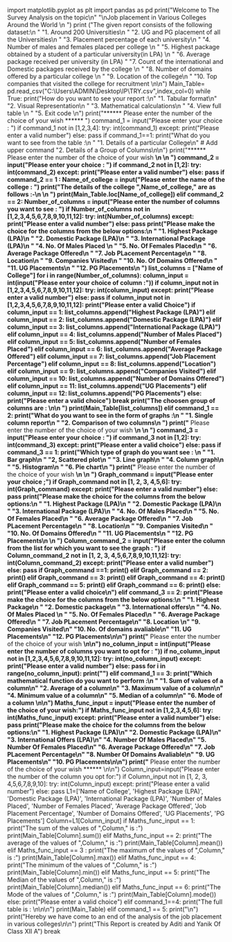 import matplotlib.pyplot as plt
import pandas as pd
print("Welcome to The Survey Analysis on the topic\n"
      "\nJob placement in Various Colleges Around the World \n ")
print ("The given report consists of the following dataset:\n "
       "1.  Around 200 Universities\n "
       "2.  UG and PG placement of all the Universities\n "
       "3.  Placement percentage of each university\n "
       "4.  Number of males and females placed per college \n "
       "5.  Highest package obtained by a student of a particular university(in LPA) \n "
       "6.  Average package received per university (in LPA) "
       "7.  Count of the international and Domestic packages received by the college \n "
       "8.  Number of domains offered by a particular college \n "
       "9.  Location of the college\n "
       "10. Top companies that visited the college for recruitment \n\n")
Main_Table= pd.read_csv("C:\\Users\ADMIN\Desktop\IP\TRY.csv",index_col=0)
while True:
    print("How do you want to see your report :\n"
          "1. Tabular format\n"\
          "2. Visual Representation\n "
          "3. Mathematical calculations\n "
          "4. View full table \n "
          "5. Exit code \n")
    print("****** Please enter the number of the choice of your wish ****** ")
    command_1 = input("Please enter your choice : ")
    if command_1 not in [1,2,3,4]:
        try:
            int(command_1)
        except:
            print("Please enter a valid number")
    else:
        pass
    if command_1==1:
        print("What do you want to see from the table :\n "
              "1. Details of a particular College\n"
              # Add upper command
              "2. Details of a Group of Columns\n\n")
        print("****** Please enter the number of the choice of your wish ******\n \n ")
        command_2 = input("Please enter your choice : ")
        if command_2 not in [1,2]:
            try:
                int(command_2)
            except:
                print("Please enter a valid number")
        else:
            pass
        if command_2 == 1 :
            Name_of_college = input("Please enter the name of the college : ")
            print("The details of the college ",Name_of_college," are as follows :-\n \n ")
            print(Main_Table.loc[Name_of_college])
        elif command_2 == 2:
            Number_of_columns = input("Please enter the number of columns you want to see : ")
            if Number_of_columns not in [1,2,3,4,5,6,7,8,9,10,11,12]:
                try:
                    int(Number_of_columns)
                except:
                    print("Please enter a valid number")
            else:
                pass
            print("Please make the choice for the columns from the below options:\n "
                  "1.  Highest Package (LPA)\n "
                  "2.  Domestic Package (LPA)\n "
                  "3.  International Package (LPA)\n "
                  "4.  No. Of Males Placed \n "
                  "5.  No. Of Females Placed\n "
                  "6.  Average Package Offered\n "
                  "7.  Job PLacement Percentage\n "
                  "8.  Location\n "
                  "9.  Companies Visited\n "
                  "10. No. Of Domains Offered\n "
                  "11. UG Placements\n "
                  "12. PG Placements\n ")
            list_columns = ["Name of College"]
            for i in range(Number_of_columns):
                column_input = int(input("Please enter your choice of column :"))
                if column_input not in [1,2,3,4,5,6,7,8,9,10,11,12]:
                    try:
                        int(column_input)
                    except:
                        print("Please enter a valid number")
                else:
                    pass
                if column_input not in [1,2,3,4,5,6,7,8,9,10,11,12]:
                    print("Please enter a valid Choice")
                if column_input == 1:
                     list_columns.append("Highest Package (LPA)")
                elif column_input == 2:
                    list_columns.append("Domestic Package (LPA)")
                elif column_input == 3:
                    list_columns.append("International Package (LPA)")
                elif column_input == 4:
                    list_columns.append("Number of Males Placed")
                elif column_input == 5:
                    list_columns.append("Number of Females Placed")
                elif column_input == 6:
                    list_columns.append("Average Package Offered")
                elif column_input == 7:
                    list_columns.append("Job Placement Percentage")
                elif column_input == 8:
                    list_columns.append("Location")
                elif column_input == 9:
                    list_columns.append("Companies Visited")
                elif column_input == 10:
                    list_columns.append("Number of Domains Offered")
                elif column_input == 11:
                    list_columns.append("UG Placements")
                elif column_input == 12:
                    list_columns.append("PG Placements")
                else:
                    print("Please enter a valid choice")
                    break
            print("The choosen group of columns are : \n\n ")
            print(Main_Table[list_columns])
    elif command_1 == 2:
        print("What do you want to see in the form of graphs :\n "
              "1. Single column report\n "
              "2. Comparison of two columns\n ")
        print("****** Please enter the number of the choice of your wish ******\n \n ")
        command_3 = input("Please enter your choice : ")
        if command_3 not in [1,2]:
            try:
                int(command_3)
            except:
                print("Please enter a valid choice")
        else:
            pass
        if command_3 == 1:
            print("Which type of graph do you want see : \n "
                  "1. Bar graph\n "
                  "2, Scattered plot\n "
                  "3. Line graph\n "
                  "4. Column graph\n "
                  "5. Histogram\n "
                  "6. Pie chart\n  ")
            print("****** Please enter the number of the choice of your wish ******\n \n ")
            Graph_command = input("Please enter your choice ;")
            if Graph_command not in [1, 2, 3, 4,5,6]:
                try:
                    int(Graph_command)
                except:
                    print("Please enter a valid number")
            else:
                pass
            print("Please make the choice for the columns from the below options:\n "
                  "1.  Highest Package (LPA)\n "
                  "2.  Domestic Package (LPA)\n "
                  "3.  International Package (LPA)\n "
                  "4.  No. Of Males Placed\n  "
                  "5.  No. Of Females Placed\n "
                  "6.  Average Package Offered\n "
                  "7.  Job PLacement Percentage\n "
                  "8.  Location\n "
                  "9.  Companies Visited\n "
                  "10. No. Of Domains Offered\n "
                  "11. UG Placements\n "
                  "12. PG Placements\n \n ")
            Column_command_2 = input("Please enter the column from the list for which you want to see the graph : ")
            if Column_command_2 not in [1, 2, 3, 4,5,6,7,8,9,10,11,12]:
                try:
                    int(Column_command_2)
                except:
                    print("Please enter a valid number")
            else:
                pass
            if Graph_command ==1:
                print()
            elif Graph_command == 2:
                print()
            elif Graph_command == 3:
                print()
            elif Graph_command == 4:
                print()
            elif Graph_command == 5:
                print()
            elif Graph_command == 6:
                print()
            else:
                print("Please enter a valid choice\n")
        elif command_3 == 2:
            print("Please make the choice for the columns from the below options:\n "
                  "1.  Highest Package\n "
                  "2.  Domestic package\n "
                  "3.  International offers\n "
                  "4.  No. Of Males Placed \n "
                  "5.  No. Of Females Placed\n "
                  "6.  Average Package Offered\n "
                  "7.  Job PLacement Percentage\n"
                  "8.  Location \n"
                  "9.  Companies Visited\n"
                  "10. No. Of domains avaliable\n"
                  "11. UG Placements\n"
                  "12. PG Placements\n\n")
            print("****** Please enter the number of the choice of your wish ******\n\n")
            no_column_input = int(input("Please enter the number of columns you want to opt for : "))
            if no_column_input not in [1,2,3,4,5,6,7,8,9,10,11,12]:
                try:
                    int(no_column_input)
                except:
                    print("Please enter a valid number")
            else:
                pass
            for i in range(no_column_input):
                print("")
    elif command_1 == 3:
        print("Which mathematical function do you want to perform :\n "
              "1. Sum of values of a column\n"
              "2. Average of a column\n"
              "3. Maximum value of a column\n"
              "4. Minimum value of a column\n"
              "5. Median of a column\n"
              "6. Mode of a column \n\n")
        Maths_func_input = input("Please enter the number of the choice of your wish:")
        if Maths_func_input not in [1,2,3,4,5,6]:
            try:
                int(Maths_func_input)
            except:
                print("Please enter a valid number")
        else:
            pass
        print("Please make the choice for the columns from the below options:\n"
                  "1.  Highest Package (LPA)\n"
                  "2.  Domestic Package (LPA)\n"
                  "3.  International Offers (LPA)\n"
                  "4.  Number Of Males Placed\n"
                  "5.  Number Of Females Placed\n"
                  "6.  Average Package Offered\n"
                  "7. Job PLacement Percentage\n"
                  "8. Number Of Domains Avaliable\n"
                  "9. UG Placements\n"
                  "10. PG Placements\n\n")
        print("****** Please enter the number of the choice of your wish ****** \n\n")
        Column_input=input("Please enter the number of the column you opt for:")
        if Column_input not in [1, 2, 3, 4,5,6,7,8,9,10]:
            try:
                int(Column_input)
            except:
                print("Please enter a valid number")
        else:
            pass
        L1=['Name of College',
            'Highest Package (LPA)',
            'Domestic Package (LPA)',
            'International Package (LPA)',
            'Number of Males Placed',
            'Number of Females Placed',
            'Average Package Offered',
            'Job Placement Percentage',
            'Number of Domains Offered',
            'UG Placements',
            'PG Placements']
        Column=L1[Column_input]
        if Maths_func_input == 1:
            print("The sum of the values of ",Column," is :")
            print(Main_Table[Column].sum())
        elif Maths_func_input == 2:
            print("The average of the values of ",Column," is :")
            print(Main_Table[Column].mean())
        elif Maths_func_input == 3 :
            print("The maximum of the values of ",Column," is :")
            print(Main_Table[Column].max())
        elif Maths_func_input == 4:
            print("The minimum of the values of ",Column," is :")
            print(Main_Table[Column].min())
        elif Maths_func_input == 5:
            print("The Median of the values of ",Column," is :")
            print(Main_Table[Column].median())
        elif Maths_func_input == 6:
            print("The Mode of the values of ",Column," is :")
            print(Main_Table[Column].mode())
        else:
            print("Please enter a valid choice")
    elif command_1==4:
        print("The full table is : \n\n\n")
        print(Main_Table)
    elif command_1 == 5:
        print("\n")
        print("Hereby we have come to an end of the analysis of the job placement in various colleges\n\n")
        print("This Report is created by Aditi and Yanik Of Class XII A")
        break
